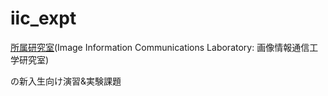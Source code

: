 # iic_expt

[所属研究室](http://www.iic.ecei.tohoku.ac.jp)(Image Information Communications Laboratory: 画像情報通信工学研究室)

の新入生向け演習&実験課題
